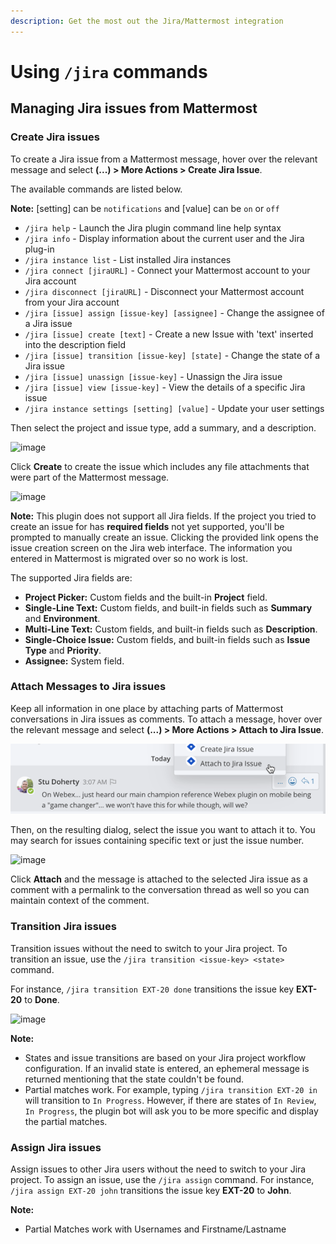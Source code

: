 ```yaml
---
description: Get the most out the Jira/Mattermost integration
---
```


# Using `/jira` commands

## Managing Jira issues from Mattermost

### Create Jira issues

To create a Jira issue from a Mattermost message, hover over the relevant message and select **\(...\) > More Actions > Create Jira Issue**.

The available commands are listed below.

**Note:** [setting] can be `notifications` and [value] can be `on` or `off`

* `/jira help` - Launch the Jira plugin command line help syntax
* `/jira info` - Display information about the current user and the Jira plug-in
* `/jira instance list` - List installed Jira instances
* `/jira connect [jiraURL]` - Connect your Mattermost account to your Jira account
* `/jira disconnect [jiraURL]` - Disconnect your Mattermost account from your Jira account
* `/jira [issue] assign [issue-key] [assignee]` - Change the assignee of a Jira issue
* `/jira [issue] create [text]` - Create a new Issue with 'text' inserted into the description field
* `/jira [issue] transition [issue-key] [state]` - Change the state of a Jira issue
* `/jira [issue] unassign [issue-key]` - Unassign the Jira issue
* `/jira [issue] view [issue-key]` - View the details of a specific Jira issue
* `/jira instance settings [setting] [value]` - Update your user settings

Then select the project and issue type, add a summary, and a description.

![image](https://user-images.githubusercontent.com/13119842/59113188-985a9280-8912-11e9-9def-9a7382b4137e.png)

Click **Create** to create the issue which includes any file attachments that were part of the Mattermost message.

![image](https://user-images.githubusercontent.com/13119842/59113219-a4deeb00-8912-11e9-9741-5ddc8a4b51fa.png)

**Note:** This plugin does not support all Jira fields. If the project you tried to create an issue for has **required fields** not yet supported, you'll be prompted to manually create an issue. Clicking the provided link opens the issue creation screen on the Jira web interface. The information you entered in Mattermost is migrated over so no work is lost.

The supported Jira fields are:

* **Project Picker:** Custom fields and the built-in **Project** field.
* **Single-Line Text:** Custom fields, and built-in fields such as **Summary** and **Environment**.
* **Multi-Line Text:** Custom fields, and built-in fields such as **Description**.
* **Single-Choice Issue:** Custom fields, and built-in fields such as **Issue Type** and **Priority**. 
* **Assignee:** System field.

### Attach Messages to Jira issues

Keep all information in one place by attaching parts of Mattermost conversations in Jira issues as comments. To attach a message, hover over the relevant message and select **\(...\) > More Actions > Attach to Jira Issue**.

![You can attach a message to an existing Jira ticket](../.gitbook/assets/image%20%286%29.png)

Then, on the resulting dialog, select the issue you want to attach it to. You may search for issues containing specific text or just the issue number.

![image](https://user-images.githubusercontent.com/13119842/59113267-b627f780-8912-11e9-90ec-417d430de7e6.png)

Click **Attach** and the message is attached to the selected Jira issue as a comment with a permalink to the conversation thread as well so you can maintain context of the comment.

### Transition Jira issues

Transition issues without the need to switch to your Jira project. To transition an issue, use the `/jira transition <issue-key> <state>` command.

For instance, `/jira transition EXT-20 done` transitions the issue key **EXT-20** to **Done**.

![image](https://user-images.githubusercontent.com/13119842/59113377-dfe11e80-8912-11e9-8971-f869fa123366.png)

**Note:**

* States and issue transitions are based on your Jira project workflow configuration. If an invalid state is entered, an ephemeral message is returned mentioning that the state couldn't be found.
* Partial matches work. For example, typing `/jira transition EXT-20 in` will transition to `In Progress`.  However, if there are states of `In Review`, `In Progress`, the plugin bot will ask you to be more specific and display the partial matches.

### Assign Jira issues

Assign issues to other Jira users without the need to switch to your Jira project. To assign an issue, use the `/jira assign` command. For instance, `/jira assign EXT-20 john` transitions the issue key **EXT-20** to **John**.

**Note:**

* Partial Matches work with Usernames and Firstname/Lastname
